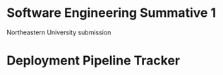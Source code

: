 # Software Engineering Summative 1
Northeastern University submission

# Deployment Pipeline Tracker
